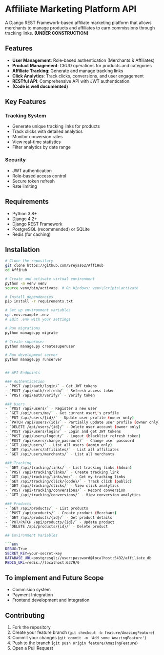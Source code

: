 
# Affiliate Marketing Platform API

A Django REST Framework-based affiliate marketing platform that allows merchants to manage products and affiliates to earn commissions through tracking links.
**(UNDER CONSTRUCTION)**

## Features

- **User Management**: Role-based authentication (Merchants & Affiliates)
- **Product Management**: CRUD operations for products and categories
- **Affiliate Tracking**: Generate and manage tracking links
- **Click Analytics**: Track clicks, conversions, and user engagement
- **RESTful API**: Comprehensive API with JWT authentication
- **(Code is well documented)**

## Key Features

### Tracking System

- Generate unique tracking links for products
- Track clicks with detailed analytics
- Monitor conversion rates
- View real-time statistics
- Filter analytics by date range

### Security

- JWT authentication
- Role-based access control
- Secure token refresh
- Rate limiting

## Requirements

- Python 3.8+
- Django 4.2+
- Django REST Framework
- PostgreSQL (recommended) or SQLite
- Redis (for caching)


## Installation

```bash
# Clone the repository
git clone https://github.com/Sreyas62/AffiHub
cd AffiHub

# Create and activate virtual environment
python -m venv venv
source venv/bin/activate  # On Windows: venv\Scripts\activate

# Install dependencies
pip install -r requirements.txt

# Set up environment variables
cp .env.example .env
# Edit .env with your settings

# Run migrations
python manage.py migrate

# Create superuser
python manage.py createsuperuser

# Run development server
python manage.py runserver


## API Endpoints

### Authentication
- `POST /api/auth/login/` - Get JWT tokens
- `POST /api/auth/refresh/` - Refresh access token
- `POST /api/auth/verify/` - Verify token

### Users
- `POST /api/users/` - Register a new user
- `GET /api/users/me/` - Get current user\'s profile
- `PUT /api/users/{id}/` - Update user profile (owner only)
- `PATCH /api/users/{id}/` - Partially update user profile (owner only)
- `DELETE /api/users/{id}/` - Delete user account (owner only)
- `POST /api/users/login/` - Login and get JWT tokens
- `POST /api/users/logout/` - Logout (blacklist refresh token)
- `POST /api/users/change_password/` - Change user password
- `GET /api/users/` - List all users (admin only)
- `GET /api/users/affiliates/` - List all affiliates
- `GET /api/users/merchants/` - List all merchants

### Tracking
- `GET /api/tracking/links/` - List tracking links (Admin)
- `POST /api/tracking/links/` - Create tracking link
- `GET /api/tracking/links/me/` - Get my tracking links
- `GET /api/tracking/click/{code}/` - Track click (public)
- `GET /api/tracking/clicks/` - View click analytics
- `POST /api/tracking/conversions/` - Record conversion
- `GET /api/tracking/conversions/` - View conversion analytics

### Products
- `GET /api/products/` - List products
- `POST /api/products/` - Create product (Merchant)
- `GET /api/products/{id}/` - Get product details
- `PUT/PATCH /api/products/{id}/` - Update product
- `DELETE /api/products/{id}/` - Delete product

## Environment Variables

```env
DEBUG=True
SECRET_KEY=your-secret-key
DATABASE_URL=postgresql://user:password@localhost:5432/affiliate_db
REDIS_URL=redis://localhost:6379/0
```


## To implement and Future Scope

- Commision system
- Payment Integration
- Frontend development and Integration


## Contributing

1. Fork the repository
2. Create your feature branch (`git checkout -b feature/AmazingFeature`)
3. Commit your changes (`git commit -m 'Add some AmazingFeature'`)
4. Push to the branch (`git push origin feature/AmazingFeature`)
5. Open a Pull Request

